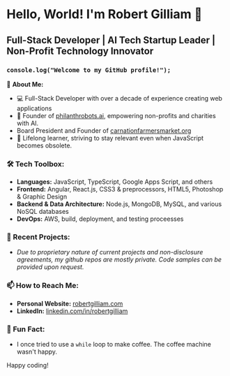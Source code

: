 # Hello, World! I'm Robert Gilliam 👋

## Full-Stack Developer | AI Tech Startup Leader | Non-Profit Technology Innovator

### `console.log("Welcome to my GitHub profile!");`

🚀 **About Me:**
- 💻 Full-Stack Developer with over a decade of experience creating web applications
- 🤖 Founder of [philanthrobots.ai](https://philanthrobots.ai), empowering non-profits and charities with AI.
- Board President and Founder of [carnationfarmersmarket.org](https://carnationfarmersmarket.org)
- 🌱 Lifelong learner, striving to stay relevant even when JavaScript becomes obsolete.

### 🛠️ Tech Toolbox:
- **Languages:** JavaScript, TypeScript, Google Apps Script, and others
- **Frontend:** Angular, React.js, CSS3 & preprocessors, HTML5, Photoshop & Graphic Design
- **Backend & Data Architecture:** Node.js, MongoDB, MySQL, and various NoSQL databases
- **DevOps:** AWS, build, deployment, and testing proceesses

### 🚀 Recent Projects:
- *Due to proprietary nature of current projects and non-disclosure agreements, my github repos are mostly private. Code samples can be provided upon request.*

### 📫 How to Reach Me:
- **Personal Website:** [robertgilliam.com](https://robertgilliam.com)
- **LinkedIn:** [linkedin.com/in/robertgilliam](https://linkedin.com/in/robertgilliam)

### 🌟 Fun Fact:
- I once tried to use a `while` loop to make coffee. The coffee machine wasn't happy.

Happy coding!
